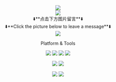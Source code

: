 <div align="center"><img src="https://count.getloli.com/get/@vison-v?theme=rule34" align="center" /></div>
<!--
<div align="center"><img src="https://komarev.com/ghpvc/?username=vison-v&style=flat-square" align="center" /></div>
-->

<div align="center"><img src="https://github-readme-stats.vercel.app/api?username=vison-v&count_private=true&show_icons=true&theme=tokyonight" align="center" /></div>

<div align="center">⬇️**点击下方图片留言**⬇️</div> 

<div align="center">⬇️**Click the picture below to leave a message**⬇️</div> 

<div align="center">
<a href="https://chat.getloli.com/room/@vison-v.github?title=vison-v的留言板" target="_blank">
<img src=https://chat.getloli.com/room/@vison-v.github/svg?width=600&height=100&limit=20&theme=light&title=vison-v@github:%20~&fontSize=13 />
</a>
</div>

<div align="center">

Platform & Tools

[![](https://img.shields.io/badge/MySQL(Dev)-4479A1?style=flat-square&logo=mysql&logoColor=white)](https://dev.mysql.com/downloads/)
[![](https://img.shields.io/badge/MarkdownEditor01-000000?style=flat-square&logo=markdown)](https://vison-v.gitee.io/markdown-editor/)
[![](https://img.shields.io/badge/MarkdownEditor02-000000?style=flat-square&logo=markdown)](https://vison-v.github.io/markdown-editor/)
[![](https://img.shields.io/badge/OpenJDK-orange?style=flat&logo=java)](https://adoptopenjdk.net/releases.html)

[![](https://img.shields.io/badge/IDE-Visual%20Studio%20Code-blue?style=flat-square&logo=visual-studio-code)](https://code.visualstudio.com/)
[![](https://img.shields.io/badge/BuildTools-C++-00599C?style=flat-square&logo=C%2B%2B)](https://visualstudio.microsoft.com/visual-cpp-build-tools/)

[![](https://img.shields.io/badge/OS-Ubuntu-E95420?style=flat-square&logo=Ubuntu)](https://ubuntu.com/)
[![](https://img.shields.io/badge/Windows-10-blue?style=flat-square&logo=windows)](https://www.microsoft.com/en-us/software-download/windows10)

</div>


<!--
**vison-v/vison-v** is a ✨ _special_ ✨ repository because its `README.md` (this file) appears on your GitHub profile.
<div align="center"><img src="https://komarev.com/ghpvc/?username=vison-v&style=flat-square" align="center" /></div>

Here are some ideas to get you started:

- 🔭 I’m currently working on ...
- 🌱 I’m currently learning ...
- 👯 I’m looking to collaborate on ...
- 🤔 I’m looking for help with ...
- 💬 Ask me about ...
- 📫 How to reach me: ...
- 😄 Pronouns: ...
- ⚡ Fun fact: ...
-->
